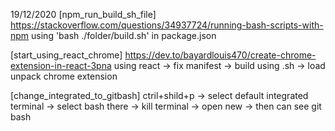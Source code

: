 19/12/2020 
[npm_run_build_sh_file]
https://stackoverflow.com/questions/34937724/running-bash-scripts-with-npm
  using 'bash ./folder/build.sh' in package.json

[start_using_react_chrome]
https://dev.to/bayardlouis470/create-chrome-extension-in-react-3pna
  using react -> fix manifest -> build using .sh -> load unpack chrome extension

[change_integrated_to_gitbash]
ctril+shild+p -> select default integrated terminal -> select bash there -> kill terminal -> open new -> then can see git bash
